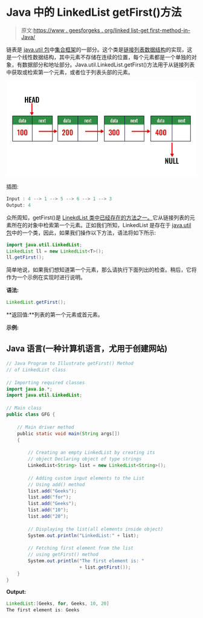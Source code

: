 # Java 中的 LinkedList getFirst()方法

> 原文:[https://www . geesforgeks . org/linked list-get first-method-in-Java/](https://www.geeksforgeeks.org/linkedlist-getfirst-method-in-java/)

链表是 [java.util 包](https://www.geeksforgeeks.org/java-util-package-java/)中[集合框架](https://www.geeksforgeeks.org/collections-in-java-2/)的一部分。这个类是[链接列表数据结构](https://www.geeksforgeeks.org/data-structures/linked-list/)的实现，这是一个线性数据结构，其中元素不存储在连续的位置，每个元素都是一个单独的对象，有数据部分和地址部分。Java.util.LinkedList.getFirst()方法用于从链接列表中获取或检索第一个元素，或者位于列表头部的元素。

![](img/b8b33a92c00d059e80ecc5b62687a143.png)

插图:

```java
Input : 4 --> 1 --> 5 --> 6 --> 1 --> 3
Output: 4
```

众所周知，getFirst()是 [LinekdList 类中已经存在的方法之一。](https://www.geeksforgeeks.org/linked-list-in-java/)它从链接列表的元素所在的对象中检索第一个元素。正如我们所知，LinkedList 是存在于 [java.util 包](https://www.geeksforgeeks.org/java-util-package-java/)中的一个类，因此，如果我们操作以下方法，语法将如下所示:

```java
import java.util.LinkedList;
LinkedList ll = new LinkedList<T>();  
ll.getFirst();
```

简单地说，如果我们想知道第一个元素，那么请执行下面列出的检查。稍后，它将作为一个示例在实现时进行说明。

**语法:**

```java
LinkedList.getFirst();
```

**返回值:**列表的第一个元素或首元素。

**示例:**

## Java 语言(一种计算机语言，尤用于创建网站)

```java
// Java Program to Illustrate getFirst() Method
// of LinkedList class

// Importing required classes
import java.io.*;
import java.util.LinkedList;

// Main class
public class GFG {

    // Main driver method
    public static void main(String args[])
    {

        // Creating an empty LinkedList by creating its
        // object Declaring object of type strings
        LinkedList<String> list = new LinkedList<String>();

        // Adding custom input elements to the List
        // Using add() method
        list.add("Geeks");
        list.add("for");
        list.add("Geeks");
        list.add("10");
        list.add("20");

        // Displaying the list(all elements inside object)
        System.out.println("LinkedList:" + list);

        // Fetching first element from the list
        // using getFirst() method
        System.out.println("The first element is: "
                           + list.getFirst());
    }
}
```

**Output:** 

```java
LinkedList:[Geeks, for, Geeks, 10, 20]
The first element is: Geeks
```